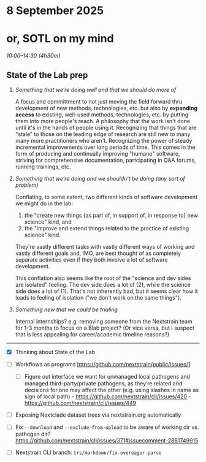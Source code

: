 # 8 September 2025
# or, SOTL on my mind

_10:00–14:30 (4h30m)_  

## State of the Lab prep

 1. _Something that we’re doing well and that we should do more of_

    A focus and committment to not just moving the field forward thru
    development of new methods, technologies, etc. but also by **expanding
    access** to existing, well-used methods, technologies, etc. by putting them
    into more people's reach.  A philosophy that the work isn't done until it's
    in the hands of people using it.  Recognizing that things that are "stale"
    to those on the leading edge of research are still new to many many more
    practitioners who aren't.  Recognizing the power of steady incremental
    improvements over long periods of time.  This comes in the form of
    producing and continually improving "humane" software, striving for
    comprehensive documentation, partcipating in Q&A forums, running trainings,
    etc.

 2. _Something that we’re doing and we shouldn’t be doing (any sort of problem)_

    Conflating, to some extent, two different kinds of software development we
    might do in the lab:

     1. the "create new things {as part of, in support of, in response to} new science" kind, and
     2. the "improve and extend things related to the practice of existing science" kind.

    They're vastly different tasks with vastly different ways of working and
    vastly different goals and, IMO, are best thought of as completely separate
    activities even if they both involve a lot of software development.

    This conflation also seems like the root of the "science and dev sides are
    isolated" feeling.  The dev side does a lot of (2), while the science side
    does a lot of (1).  That's not inherently bad, but it seems clear how it
    leads to feeling of isolation ("we don't work on the same things").

 3. _Something new that we could be trialing_

    Internal internships?  e.g. removing someone from the Nextstrain team for
    1-3 months to focus on a Blab project?  (Or vice versa, but I suspect that
    is less appealing for career/academic timeline reasons?)

---

- [x] Thinking about State of the Lab

- [ ] Workflows as programs
      <https://github.com/nextstrain/public/issues/1>

  - [ ] Figure out interface we want for unmanaged local pathogens and managed
        third-party/private pathogens, as they’re related and decisions for one may
        affect the other (e.g. using slashes in name as sign of local path)
          - <https://github.com/nextstrain/cli/issues/420>
          - <https://github.com/nextstrain/cli/issues/449>

- [ ] Exposing Nextclade dataset trees via nextstrain.org automatically

- [ ] Fix `--download` and `--exclude-from-upload` to be aware of working dir vs. pathogen dir?
      <https://github.com/nextstrain/cli/issues/371#issuecomment-2881749915>

- [ ] Nextstrain CLI branch: `trs/markdown/fix-overeager-parse`
